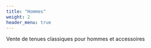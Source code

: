 ```yaml
---
title: "Hommes"
weight: 2
header_menu: true
---
```


Vente de tenues classiques pour hommes et accessoires
